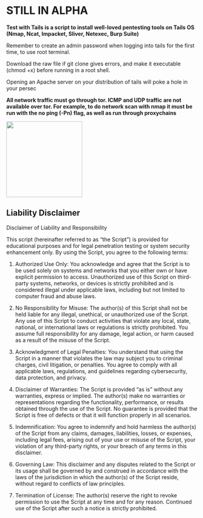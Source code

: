 # STILL IN ALPHA


**Test with Tails is a script to install well-loved pentesting tools on Tails OS (Nmap, Ncat, Impacket, Sliver, Netexec, Burp Suite)**


Remember to create an admin password when logging into tails for the first time, to use root terminal.


Download the raw file if git clone gives errors, and make it executable (chmod +x) before running in a root shell.

Opening an Apache server on your distribution of tails will poke a hole in your persec


**All network traffic must go through tor. ICMP and UDP traffic are not available over tor. For example, to do network scan with nmap it must be run with the no ping (-Pn) flag, as well as run through proxychains**


<img src="https://kids.kiddle.co/images/1/1a/Miles_%22Tails%22_Prower_Sonic_and_All-Stars_Racing_Transformed.png" width="200" height="200" />

## Liability Disclaimer

Disclaimer of Liability and Responsibility

This script (hereinafter referred to as “the Script”) is provided for educational purposes and for legal penetration testing or system security enhancement only. By using the Script, you agree to the following terms:

1. Authorized Use Only: 
You acknowledge and agree that the Script is to be used solely on systems and networks that you either own or have explicit permission to access. Unauthorized use of this Script on third-party systems, networks, or devices is strictly prohibited and is considered illegal under applicable laws, including but not limited to computer fraud and abuse laws.
	

2.	No Responsibility for Misuse:
The author(s) of this Script shall not be held liable for any illegal, unethical, or unauthorized use of the Script. Any use of this Script to conduct activities that violate any local, state, national, or international laws or regulations is strictly prohibited. You assume full responsibility for any damage, legal action, or harm caused as a result of the misuse of the Script.
	

3.	Acknowledgment of Legal Penalties:
You understand that using the Script in a manner that violates the law may subject you to criminal charges, civil litigation, or penalties. You agree to comply with all applicable laws, regulations, and guidelines regarding cybersecurity, data protection, and privacy.
	

4.	Disclaimer of Warranties:
The Script is provided “as is” without any warranties, express or implied. The author(s) make no warranties or representations regarding the functionality, performance, or results obtained through the use of the Script. No guarantee is provided that the Script is free of defects or that it will function properly in all scenarios.


5.	Indemnification:
You agree to indemnify and hold harmless the author(s) of the Script from any claims, damages, liabilities, losses, or expenses, including legal fees, arising out of your use or misuse of the Script, your violation of any third-party rights, or your breach of any terms in this disclaimer.


6.	Governing Law:
This disclaimer and any disputes related to the Script or its usage shall be governed by and construed in accordance with the laws of the jurisdiction in which the author(s) of the Script reside, without regard to conflicts of law principles.


7.	Termination of License:
The author(s) reserve the right to revoke permission to use the Script at any time and for any reason. Continued use of the Script after such a notice is strictly prohibited.
